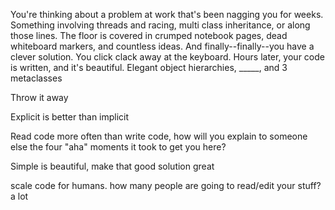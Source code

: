 You're thinking about a problem at work that's been nagging you for weeks. Something involving threads and racing, multi class inheritance, or along those lines. The floor is covered in crumped notebook pages, dead whiteboard markers, and countless ideas. And finally--finally--you have a clever solution. You click clack away at the keyboard. Hours later, your code is written, and it's beautiful. Elegant object hierarchies, _____, and 3 metaclasses

Throw it away

Explicit is better than implicit

Read code more often than write code, how will you explain to someone else the four "aha" moments it took to get you here?

Simple is beautiful, make that good solution great


scale code for humans. how many people are going to read/edit your stuff? a lot
